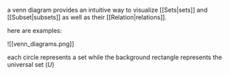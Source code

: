 a venn diagram provides an intuitive way to visualize [[Sets|sets]] and [[Subset|subsets]] as well as their [[Relation|relations]].

here are examples:

![[venn_diagrams.png]]

each circle represents a set while the background rectangle represents the universal set ($U$)